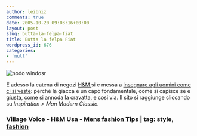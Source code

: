 ```yaml
---
author: leibniz
comments: true
date: 2005-10-20 09:03:16+00:00
layout: post
slug: butta-la-felpa-fiat
title: Butta la felpa Fiat
wordpress_id: 676
categories:
- 'null'
---
```


![nodo windosr](http://www.mens-fashion-tips.com/images/halfwindsor_compile2.GIF)

E adesso la catena di negozi [H&M ](http://www.hm.com/us/start/start/index.jsp#)si e messa a [insegnare agli uomini come ci si veste](http://www.villagevoice.com/nyclife/0542,lalli2,68928,15.html): perché la giacca e un capo fondamentale, come si capisce se e giusta, come si annoda la cravatta, e cosi via. Il sito si raggiunge cliccando su _Inspiration > Man Modern Classic_.   

### Village Voice - H&M Usa - [Mens fashion Tips](http://www.mens-fashion-tips.com/) | tag: [style](http://www.technorati.com/tags/style), [fashion](http://www.technorati.com/tags/fashion)
